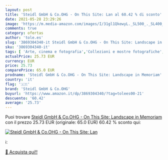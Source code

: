 ```yaml
---
layout: post
title: 'Steidl GmbH & Co.OHG - On This Site: Lan al 60.42 % di sconto'
date: 2021-05-28 23:29:26
image: 'https://m.media-amazon.com/images/I/31gl1QkewyL._SL500_._SL400_.jpg'
comments: true
category: ofertas
author: 'tole.es'
slug: '3869304340-it Steidl GmbH & Co.OHG - On This Site: Landscape in Memoriam'
sku: '3869304340-it'
tags: [ 'Arte, cinema e fotografia','Collezioni e mostre fotografiche','Fotogiornalismo e saggi','Fotografia','Fotografia di viaggio','Fotografia naturalistica e di animali','Fotografia paesaggistica','Libri','Singoli fotografi','steidl gmbh & co.ohg', ]
actualPrice: 25.73 EUR
currency: EUR
price: 25.73
comparePrice: 65.0 EUR
prodname: 'Steidl GmbH & Co.OHG - On This Site: Landscape in Memoriam'
country: 'it'
flag: '🇮🇹'
brand: 'Steidl GmbH & Co.OHG'
buyurl: 'https://www.amazon.it/dp/3869304340/?tag=tolees00-21'
descuento: '60.42'
average: '25.73'
---
```


Puoi trovare [Steidl GmbH & Co.OHG - On This Site: Landscape in Memoriam](https://www.amazon.it/dp/3869304340/?tag=tolees00-21) con il prezzo 25.73 EUR (originale: 65.0 EUR) 60.42 % sconto qui:

[![Steidl GmbH & Co.OHG - On This Site: Lan](https://m.media-amazon.com/images/I/31gl1QkewyL._SL500_._SL400_.jpg)](https://www.amazon.it/dp/3869304340/?tag=tolees00-21)

ℹ️:


[🛒 Acquista qui!!](https://www.amazon.it/dp/3869304340/?tag=tolees00-21)
